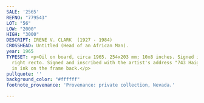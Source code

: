 ```yaml
---
SALE: '2565'
REFNO: "779543"
LOT: "56"
LOW: "2000"
HIGH: "3000"
DESCRIPT: IRENE V. CLARK  (1927 - 1984)
CROSSHEAD: Untitled (Head of an African Man).
year: 1965
TYPESET: <p>Oil on board, circa 1965. 254x203 mm; 10x8 inches. Signed in oil, lower
  right recto. Signed and inscribed with the artist's address "743 Haight, San Francisco"
  in ink on the frame back.</p>
pullquote: ''
background_color: "#ffffff"
footnote_provenance: 'Provenance: private collection, Nevada.'

---
```

